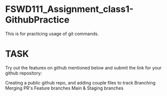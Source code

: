 # FSWD111_Assignment_class1-GithubPractice

This is for practicing usage of git commands.

# TASK

Try out the features on github mentioned below and submit the link for your github repository:

Creating a public github repo, and adding couple files to track
Branching
Merging
PR's
Feature branches
Main & Staging branches
